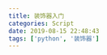 ```yaml
---
title: 装饰器入门
categories: Script
date: 2019-08-15 22:48:43
tags: ['python', '装饰器']
---
```




<!-- 摘要部分 -->
<!-- more -->
